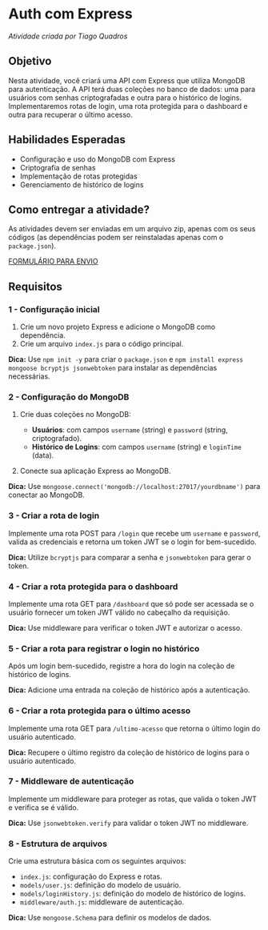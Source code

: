 # Auth com Express
*Atividade criada por Tiago Quadros*

## Objetivo
Nesta atividade, você criará uma API com Express que utiliza MongoDB para autenticação. A API terá duas coleções no banco de dados: uma para usuários com senhas criptografadas e outra para o histórico de logins. Implementaremos rotas de login, uma rota protegida para o dashboard e outra para recuperar o último acesso.

## Habilidades Esperadas
- Configuração e uso do MongoDB com Express
- Criptografia de senhas
- Implementação de rotas protegidas
- Gerenciamento de histórico de logins

## Como entregar a atividade?
As atividades devem ser enviadas em um arquivo zip, apenas com os seus códigos (as dependências podem ser reinstaladas apenas com o `package.json`).

[FORMULÁRIO PARA ENVIO](https://forms.gle/iJKx4yrXPouE5KpU8)

## Requisitos

### 1 - Configuração inicial
1. Crie um novo projeto Express e adicione o MongoDB como dependência.
2. Crie um arquivo `index.js` para o código principal.

**Dica:** Use `npm init -y` para criar o `package.json` e `npm install express mongoose bcryptjs jsonwebtoken` para instalar as dependências necessárias.

### 2 - Configuração do MongoDB
1. Crie duas coleções no MongoDB:
   - **Usuários**: com campos `username` (string) e `password` (string, criptografado).
   - **Histórico de Logins**: com campos `username` (string) e `loginTime` (data).

2. Conecte sua aplicação Express ao MongoDB.

**Dica:** Use `mongoose.connect('mongodb://localhost:27017/yourdbname')` para conectar ao MongoDB.

### 3 - Criar a rota de login
Implemente uma rota POST para `/login` que recebe um `username` e `password`, valida as credenciais e retorna um token JWT se o login for bem-sucedido.

**Dica:** Utilize `bcryptjs` para comparar a senha e `jsonwebtoken` para gerar o token.

### 4 - Criar a rota protegida para o dashboard
Implemente uma rota GET para `/dashboard` que só pode ser acessada se o usuário fornecer um token JWT válido no cabeçalho da requisição.

**Dica:** Use middleware para verificar o token JWT e autorizar o acesso.

### 5 - Criar a rota para registrar o login no histórico
Após um login bem-sucedido, registre a hora do login na coleção de histórico de logins.

**Dica:** Adicione uma entrada na coleção de histórico após a autenticação.

### 6 - Criar a rota protegida para o último acesso
Implemente uma rota GET para `/ultimo-acesso` que retorna o último login do usuário autenticado.

**Dica:** Recupere o último registro da coleção de histórico de logins para o usuário autenticado.

### 7 - Middleware de autenticação
Implemente um middleware para proteger as rotas, que valida o token JWT e verifica se é válido.

**Dica:** Use `jsonwebtoken.verify` para validar o token JWT no middleware.

### 8 - Estrutura de arquivos
Crie uma estrutura básica com os seguintes arquivos:
- `index.js`: configuração do Express e rotas.
- `models/user.js`: definição do modelo de usuário.
- `models/loginHistory.js`: definição do modelo de histórico de logins.
- `middleware/auth.js`: middleware de autenticação.

**Dica:** Use `mongoose.Schema` para definir os modelos de dados.